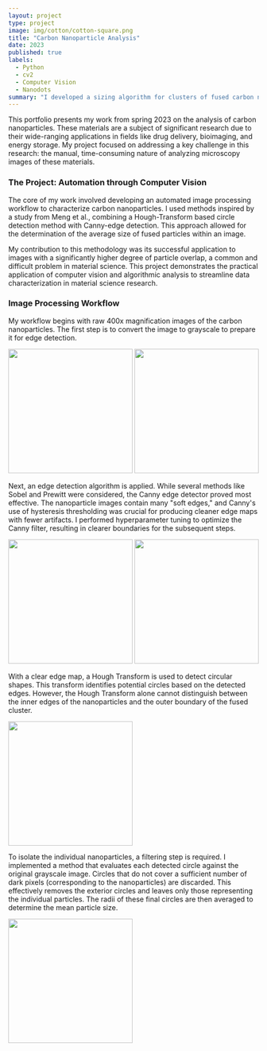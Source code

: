 ```yaml
---
layout: project
type: project
image: img/cotton/cotton-square.png
title: "Carbon Nanoparticle Analysis"
date: 2023
published: true
labels:
  - Python
  - cv2
  - Computer Vision
  - Nanodots
summary: "I developed a sizing algorithm for clusters of fused carbon nanodots by using existing computer vision tools in tandem."
---
```


This portfolio presents my work from spring 2023 on the analysis of carbon nanoparticles. These materials are a subject of significant research due to their wide-ranging applications in fields like drug delivery, bioimaging, and energy storage. My project focused on addressing a key challenge in this research: the manual, time-consuming nature of analyzing microscopy images of these materials.

### The Project: Automation through Computer Vision
The core of my work involved developing an automated image processing workflow to characterize carbon nanoparticles. I used methods inspired by a study from Meng et al., combining a Hough-Transform based circle detection method with Canny-edge detection. This approach allowed for the determination of the average size of fused particles within an image.

My contribution to this methodology was its successful application to images with a significantly higher degree of particle overlap, a common and difficult problem in material science. This project demonstrates the practical application of computer vision and algorithmic analysis to streamline data characterization in material science research.
### Image Processing Workflow
My workflow begins with raw 400x magnification images of the carbon nanoparticles. The first step is to convert the image to grayscale to prepare it for edge detection.

<div class="text-center p-4">
  <img width="250px" src="/img/cvdots/01_raw.png" class="img-thumbnail" >
  <img width="250px" src="/img/cvdots/02_grayscale.png" class="img-thumbnail" >
</div>

Next, an edge detection algorithm is applied. While several methods like Sobel and Prewitt were considered, the Canny edge detector proved most effective. The nanoparticle images contain many "soft edges," and Canny's use of hysteresis thresholding was crucial for producing cleaner edge maps with fewer artifacts. I performed hyperparameter tuning to optimize the Canny filter, resulting in clearer boundaries for the subsequent steps.

<div class="text-center p-4">
  <img width="250px" src="/img/cvdots/03_canny.png" class="img-thumbnail" >
  <img width="250px" src="/img/cvdots/04_canny_optimized.png" class="img-thumbnail" >
</div>

With a clear edge map, a Hough Transform is used to detect circular shapes. This transform identifies potential circles based on the detected edges. However, the Hough Transform alone cannot distinguish between the inner edges of the nanoparticles and the outer boundary of the fused cluster.

<div class="text-center p-4">
  <img width="250px" src="/img/cvdots/05_hough.png" class="img-thumbnail" >
</div>

To isolate the individual nanoparticles, a filtering step is required. I implemented a method that evaluates each detected circle against the original grayscale image. Circles that do not cover a sufficient number of dark pixels (corresponding to the nanoparticles) are discarded. This effectively removes the exterior circles and leaves only those representing the individual particles. The radii of these final circles are then averaged to determine the mean particle size.

<div class="text-center p-4">
  <img width="250px" src="/img/cvdots/06_interior_circles.png" class="img-thumbnail" >
</div>
